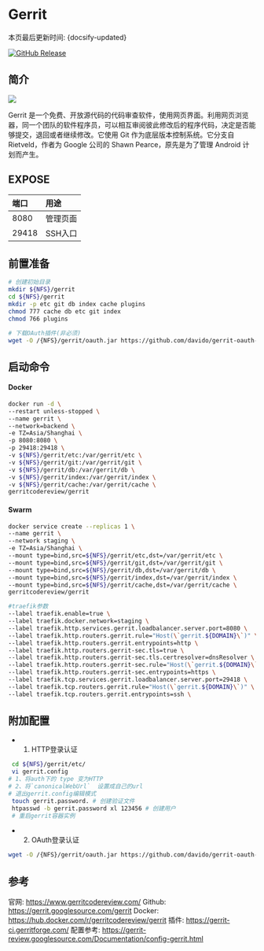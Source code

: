 # Gerrit

本页最后更新时间: {docsify-updated}

[![GitHub Release](https://img.shields.io/maven-central/v/com.google.gerrit/gerrit-war)](https://github.com/eGerritCodeReview/gerrit/releases/latest)

## 简介

![](../images/bitwarden.jpg)

Gerrit 是一个免费、开放源代码的代码审查软件，使用网页界面。利用网页浏览器，同一个团队的软件程序员，可以相互审阅彼此修改后的程序代码，决定是否能够提交，退回或者继续修改。它使用 Git 作为底层版本控制系统。它分支自 Rietveld，作者为 Google 公司的 Shawn Pearce，原先是为了管理 Android 计划而产生。

## EXPOSE

| 端口 | 用途 |
| :--- | :--- |
| 8080 | 管理页面 |
| 29418 | SSH入口 |



## 前置准备

```bash
# 创建初始目录
mkdir ${NFS}/gerrit
cd ${NFS}/gerrit
mkdir -p etc git db index cache plugins
chmod 777 cache db etc git index
chmod 766 plugins

# 下载OAuth插件(非必须)
wget -O /{NFS}/gerrit/oauth.jar https://github.com/davido/gerrit-oauth-provider/releases/download/v3.5.1/gerrit-oauth-provider.jar
```



## 启动命令

<!-- tabs:start -->
#### **Docker**

```bash
docker run -d \
--restart unless-stopped \
--name gerrit \
--network=backend \
-e TZ=Asia/Shanghai \
-p 8080:8080 \
-p 29418:29418 \
-v ${NFS}/gerrit/etc:/var/gerrit/etc \
-v ${NFS}/gerrit/git:/var/gerrit/git \
-v ${NFS}/gerrit/db:/var/gerrit/db \
-v ${NFS}/gerrit/index:/var/gerrit/index \
-v ${NFS}/gerrit/cache:/var/gerrit/cache \
gerritcodereview/gerrit
```



#### **Swarm**

```bash
docker service create --replicas 1 \
--name gerrit \
--network staging \
-e TZ=Asia/Shanghai \
--mount type=bind,src=${NFS}/gerrit/etc,dst=/var/gerrit/etc \
--mount type=bind,src=${NFS}/gerrit/git,dst=/var/gerrit/git \
--mount type=bind,src=${NFS}/gerrit/db,dst=/var/gerrit/db \
--mount type=bind,src=${NFS}/gerrit/index,dst=/var/gerrit/index \
--mount type=bind,src=${NFS}/gerrit/cache,dst=/var/gerrit/cache \
gerritcodereview/gerrit

#traefik参数
--label traefik.enable=true \
--label traefik.docker.network=staging \
--label traefik.http.services.gerrit.loadbalancer.server.port=8080 \
--label traefik.http.routers.gerrit.rule="Host(\`gerrit.${DOMAIN}\`)" \
--label traefik.http.routers.gerrit.entrypoints=http \
--label traefik.http.routers.gerrit-sec.tls=true \
--label traefik.http.routers.gerrit-sec.tls.certresolver=dnsResolver \
--label traefik.http.routers.gerrit-sec.rule="Host(\`gerrit.${DOMAIN}\`)" \
--label traefik.http.routers.gerrit-sec.entrypoints=https \
--label traefik.tcp.services.gerrit.loadbalancer.server.port=29418 \
--label traefik.tcp.routers.gerrit.rule="Host(\`gerrit.${DOMAIN}\`)" \
--label traefik.tcp.routers.gerrit.entrypoints=ssh \
```

<!-- tabs:end -->

## 附加配置

- 1. HTTP登录认证
```bash
 cd ${NFS}/gerrit/etc/
 vi gerrit.config
# 1、将auth下的 type 变为HTTP
# 2、将`canonicalWebUrl`  设置成自己的url
# 退出gerrit.config编辑模式
 touch gerrit.password. # 创建验证文件
 htpasswd -b gerrit.password xl 123456 # 创建用户
 # 重启gerrit容器实例
```

- 2. OAuth登录认证
```bash
wget -O /{NFS}/gerrit/oauth.jar https://github.com/davido/gerrit-oauth-provider/releases/download/v3.5.1/gerrit-oauth-provider.jar
```

## 参考

官网:  https://www.gerritcodereview.com/
Github: https://gerrit.googlesource.com/gerrit
Docker: https://hub.docker.com/r/gerritcodereview/gerrit
插件: https://gerrit-ci.gerritforge.com/
配置参考: https://gerrit-review.googlesource.com/Documentation/config-gerrit.html

